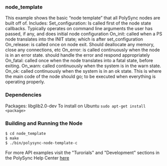 ### node_template
This example shows the basic “node template” that all PolySync nodes are built off of.
Includes:
   Set_configuration: Is called first of the node state callbacks. Typically operates on command line arguments the user has passed, if any, and does initial node configuration
   On_init: called when a PS node translates into the INIT state; which is after set_configuration
   On_release: is called once on node exit. Should deallocate any memory, close any connections, etc
   On_error: is called continuously when the node is in an error state. should handle the error and respond appropriately
   On_fatal: called once when the node translates into a fatal state, before exiting.
   On_warn: called continuously when the system is in the warn state.
   On_ok: called continuously when the system is in an ok state. This is where the main code of the node should go; to be executed when everything is operating properly.

### Dependencies
Packages: libglib2.0-dev
To install on Ubuntu
`sudo apt-get install <package>`

### Building and Running the Node
```bash
$ cd node_template
$ make
$ ./bin/polysync-node-template-c 
```

For more API examples visit the "Turorials" and "Development" sections in the PolySync Help Center [here](https://help.polysync.io/articles/)
